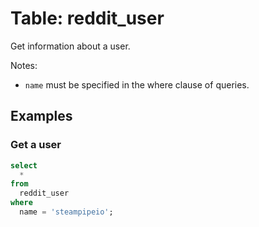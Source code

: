 # Table: reddit_user

Get information about a user.

Notes:
* `name` must be specified in the where clause of queries.

## Examples

### Get a user

```sql
select
  *
from
  reddit_user
where
  name = 'steampipeio';
```
